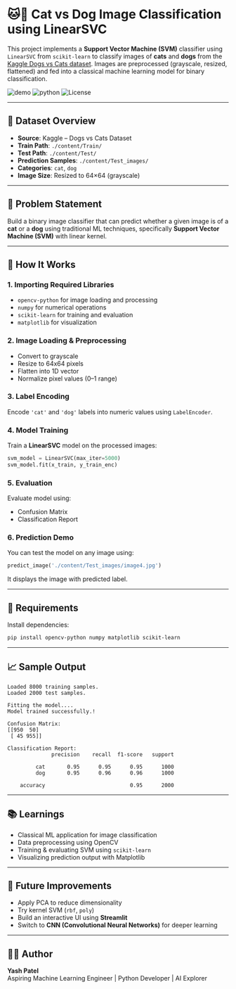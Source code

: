 
# 🐱🐶 Cat vs Dog Image Classification using LinearSVC

This project implements a **Support Vector Machine (SVM)** classifier using `LinearSVC` from `scikit-learn` to classify images of **cats** and **dogs** from the [Kaggle Dogs vs Cats dataset](https://www.kaggle.com/c/dogs-vs-cats). Images are preprocessed (grayscale, resized, flattened) and fed into a classical machine learning model for binary classification.

![demo](https://img.shields.io/badge/ML-Image%20Classification-blue) ![python](https://img.shields.io/badge/Python-3.10%2B-yellow) ![License](https://img.shields.io/badge/License-MIT-green)

---

## 📁 Dataset Overview

- **Source**: Kaggle – Dogs vs Cats Dataset  
- **Train Path**: `./content/Train/`  
- **Test Path**: `./content/Test/`  
- **Prediction Samples**: `./content/Test_images/`  
- **Categories**: `cat`, `dog`  
- **Image Size**: Resized to 64×64 (grayscale)

---

## 📌 Problem Statement

Build a binary image classifier that can predict whether a given image is of a **cat** or a **dog** using traditional ML techniques, specifically **Support Vector Machine (SVM)** with linear kernel.

---

## 🚀 How It Works

### 1. Importing Required Libraries

- `opencv-python` for image loading and processing  
- `numpy` for numerical operations  
- `scikit-learn` for training and evaluation  
- `matplotlib` for visualization

### 2. Image Loading & Preprocessing

- Convert to grayscale  
- Resize to 64x64 pixels  
- Flatten into 1D vector  
- Normalize pixel values (0–1 range)

### 3. Label Encoding

Encode `'cat'` and `'dog'` labels into numeric values using `LabelEncoder`.

### 4. Model Training

Train a **LinearSVC** model on the processed images:

```python
svm_model = LinearSVC(max_iter=5000)
svm_model.fit(x_train, y_train_enc)
```

### 5. Evaluation

Evaluate model using:
- Confusion Matrix
- Classification Report

### 6. Prediction Demo

You can test the model on any image using:

```python
predict_image('./content/Test_images/image4.jpg')
```

It displays the image with predicted label.

---

## 📎 Requirements

Install dependencies:

```bash
pip install opencv-python numpy matplotlib scikit-learn
```

---

## 📈 Sample Output

```
Loaded 8000 training samples.
Loaded 2000 test samples.

Fitting the model....
Model trained successfully.!

Confusion Matrix:
[[950  50]
 [ 45 955]]

Classification Report:
              precision    recall  f1-score   support

         cat       0.95      0.95      0.95      1000
         dog       0.95      0.96      0.96      1000

    accuracy                           0.95      2000
```

---

## 📚 Learnings

- Classical ML application for image classification
- Data preprocessing using OpenCV
- Training & evaluating SVM using `scikit-learn`
- Visualizing prediction output with Matplotlib

---

## 🧠 Future Improvements

- Apply PCA to reduce dimensionality  
- Try kernel SVM (`rbf`, `poly`)  
- Build an interactive UI using **Streamlit**  
- Switch to **CNN (Convolutional Neural Networks)** for deeper learning

---

## 👨‍💻 Author

**Yash Patel**  
Aspiring Machine Learning Engineer | Python Developer | AI Explorer
